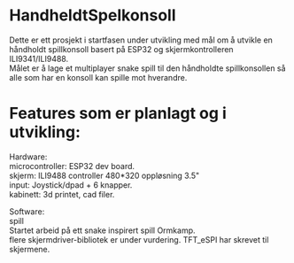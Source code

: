 # HandheldtSpelkonsoll
  
Dette er ett prosjekt i startfasen under utvikling med mål om å utvikle en håndholdt spillkonsoll basert på ESP32 og skjermkontrolleren ILI9341/ILI9488.  
Målet er å lage et multiplayer snake spill til den håndholdte spillkonsollen så alle som har en konsoll kan spille mot hverandre.  
  
  
# Features som er planlagt og i utvikling:  
Hardware:  
microcontroller: ESP32 dev board.  
skjerm: ILI9488 controller 480*320 oppløsning 3.5"  
input: Joystick/dpad + 6 knapper.  
kabinett: 3d printet, cad filer.  

Software:  
spill  
Startet arbeid på ett snake inspirert spill Ormkamp.  
flere skjermdriver-bibliotek er under vurdering. TFT_eSPI har skrevet til skjermene.  
